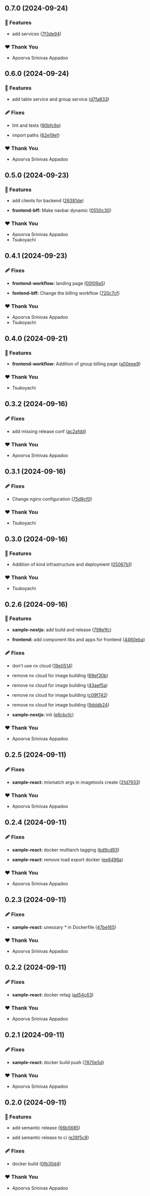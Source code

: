 ## 0.7.0 (2024-09-24)


### 🚀 Features

- add services ([7f3de94](https://github.com/StartUpNationLabs/spos/commit/7f3de94))


### ❤️  Thank You

- Apoorva Srinivas Appadoo

## 0.6.0 (2024-09-24)


### 🚀 Features

- add table service and group service ([d7fa833](https://github.com/StartUpNationLabs/spos/commit/d7fa833))


### 🩹 Fixes

- lint and tests ([90bfc6e](https://github.com/StartUpNationLabs/spos/commit/90bfc6e))

- import paths ([62e19ef](https://github.com/StartUpNationLabs/spos/commit/62e19ef))


### ❤️  Thank You

- Apoorva Srinivas Appadoo

## 0.5.0 (2024-09-23)


### 🚀 Features

- add clients for backend ([26381de](https://github.com/StartUpNationLabs/spos/commit/26381de))

- **frontend-bff:** Make navbar dynamic ([0550c30](https://github.com/StartUpNationLabs/spos/commit/0550c30))


### ❤️  Thank You

- Apoorva Srinivas Appadoo
- Tsukoyachi

## 0.4.1 (2024-09-23)


### 🩹 Fixes

- **frontend-workflow:** landing page ([05f09a5](https://github.com/StartUpNationLabs/spos/commit/05f09a5))

- **fontend-bff:** Change the billing workflow ([720c7cf](https://github.com/StartUpNationLabs/spos/commit/720c7cf))


### ❤️  Thank You

- Apoorva Srinivas Appadoo
- Tsukoyachi

## 0.4.0 (2024-09-21)


### 🚀 Features

- **frontend-workflow:** Addition of group billing page ([a00eee9](https://github.com/StartUpNationLabs/spos/commit/a00eee9))


### ❤️  Thank You

- Tsukoyachi

## 0.3.2 (2024-09-16)


### 🩹 Fixes

- add missing release conf ([ac2afdd](https://github.com/StartUpNationLabs/spos/commit/ac2afdd))


### ❤️  Thank You

- Apoorva Srinivas Appadoo

## 0.3.1 (2024-09-16)


### 🩹 Fixes

- Change nginx configuration ([75d9cf0](https://github.com/StartUpNationLabs/spos/commit/75d9cf0))


### ❤️  Thank You

- Tsukoyachi

## 0.3.0 (2024-09-16)


### 🚀 Features

- Addition of kind infrastructure and deployment ([05067b1](https://github.com/StartUpNationLabs/spos/commit/05067b1))


### ❤️  Thank You

- Tsukoyachi

## 0.2.6 (2024-09-16)


### 🚀 Features

- **sample-nestjs:** add build and release ([798e1fc](https://github.com/StartUpNationLabs/spos/commit/798e1fc))

- **frontend:** add component libs and apps for frontend ([4460eba](https://github.com/StartUpNationLabs/spos/commit/4460eba))


### 🩹 Fixes

- don't use nx cloud ([19e0514](https://github.com/StartUpNationLabs/spos/commit/19e0514))

- remove nx cloud for image building ([69ef30b](https://github.com/StartUpNationLabs/spos/commit/69ef30b))

- remove nx cloud for image building ([43aef5a](https://github.com/StartUpNationLabs/spos/commit/43aef5a))

- remove nx cloud for image building ([c09f742](https://github.com/StartUpNationLabs/spos/commit/c09f742))

- remove nx cloud for image building ([9dddb24](https://github.com/StartUpNationLabs/spos/commit/9dddb24))

- **sample-nestjs:** init ([e6cbcfc](https://github.com/StartUpNationLabs/spos/commit/e6cbcfc))


### ❤️  Thank You

- Apoorva Srinivas Appadoo

## 0.2.5 (2024-09-11)


### 🩹 Fixes

- **sample-react:** mismatch args in imagetools create ([31d7933](https://github.com/StartUpNationLabs/spos/commit/31d7933))


### ❤️  Thank You

- Apoorva Srinivas Appadoo

## 0.2.4 (2024-09-11)


### 🩹 Fixes

- **sample-react:** docker multiarch tagging ([bd9cd93](https://github.com/StartUpNationLabs/spos/commit/bd9cd93))

- **sample-react:** remove load export docker ([ee6496a](https://github.com/StartUpNationLabs/spos/commit/ee6496a))


### ❤️  Thank You

- Apoorva Srinivas Appadoo

## 0.2.3 (2024-09-11)


### 🩹 Fixes

- **sample-react:** unessary * in Dockerfile ([47be165](https://github.com/StartUpNationLabs/spos/commit/47be165))


### ❤️  Thank You

- Apoorva Srinivas Appadoo

## 0.2.2 (2024-09-11)


### 🩹 Fixes

- **sample-react:** docker retag ([ad54c63](https://github.com/StartUpNationLabs/spos/commit/ad54c63))


### ❤️  Thank You

- Apoorva Srinivas Appadoo

## 0.2.1 (2024-09-11)


### 🩹 Fixes

- **sample-react:** docker build push ([7870e5d](https://github.com/StartUpNationLabs/spos/commit/7870e5d))


### ❤️  Thank You

- Apoorva Srinivas Appadoo

## 0.2.0 (2024-09-11)


### 🚀 Features

- add semantic release ([66b5685](https://github.com/StartUpNationLabs/spos/commit/66b5685))

- add semantic release to ci ([e28f5c8](https://github.com/StartUpNationLabs/spos/commit/e28f5c8))


### 🩹 Fixes

- docker build ([0fb30d4](https://github.com/StartUpNationLabs/spos/commit/0fb30d4))


### ❤️  Thank You

- Apoorva Srinivas Appadoo